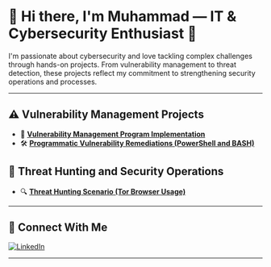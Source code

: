 
# 👋 Hi there, I'm Muhammad — IT & Cybersecurity Enthusiast 🔐

I'm passionate about cybersecurity and love tackling complex challenges through hands-on projects. From vulnerability management to threat detection, these projects reflect my commitment to strengthening security operations and processes.

---

## ⚠️ Vulnerability Management Projects

- 🔧 **[Vulnerability Management Program Implementation](https://github.com/Muhammad-Repo/Vulnerability-Management)**
- 🛠️ **[Programmatic Vulnerability Remediations (PowerShell and BASH)](https://github.com/Muhammad-Repo/Vulnerability-Management)**

## 🚨 Threat Hunting and Security Operations

- 🔍 **[Threat Hunting Scenario (Tor Browser Usage)](https://github.com/Muhammad-Repo/Threat-Hunting-Scenario-TOR)**

---

## 🤳 Connect With Me

[![LinkedIn](https://img.shields.io/badge/-LinkedIn-0A66C2?style=flat-square&logo=linkedin&logoColor=white)](https://www.linkedin.com/in/mukhammad-saidmurodov/)

---

